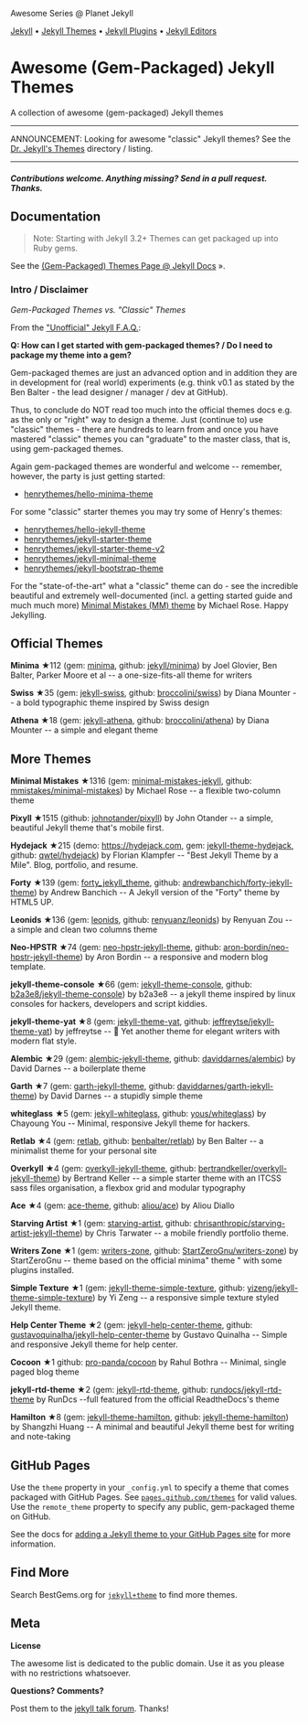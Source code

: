 Awesome Series @ Planet Jekyll

[Jekyll](https://github.com/planetjekyll/awesome-jekyll) •
[Jekyll Themes](https://github.com/planetjekyll/awesome-jekyll-themes) •
[Jekyll Plugins](https://github.com/planetjekyll/awesome-jekyll-plugins) •
[Jekyll Editors](https://github.com/planetjekyll/awesome-jekyll-editors)



# Awesome (Gem-Packaged) Jekyll Themes

A collection of awesome (gem-packaged) Jekyll themes

---

ANNOUNCEMENT: Looking for awesome "classic" Jekyll themes? See the [Dr. Jekyll's Themes](https://drjekyllthemes.github.io)
directory / listing.

---


#### _Contributions welcome. Anything missing? Send in a pull request. Thanks._


## Documentation

> Note: Starting with Jekyll 3.2+ Themes can get packaged up into Ruby gems.

See the [(Gem-Packaged) Themes Page @ Jekyll Docs](http://jekyllrb.com/docs/themes) ».


### Intro / Disclaimer

_Gem-Packaged Themes vs. "Classic" Themes_

From the ["Unofficial" Jekyll F.A.Q.](https://github.com/planetjekyll/quickrefs/blob/master/FAQ.md):

**Q: How can I get started with gem-packaged themes? / Do I need to package my theme into a gem?**

Gem-packaged themes are just an advanced option and in addition they are in development
for (real world) experiments (e.g. think v0.1 as stated by the Ben Balter - the lead designer / manager / dev at GitHub).

Thus, to conclude do NOT read too much into the official themes docs e.g. as the only or "right" way to design a theme.
Just (continue to) use "classic" themes - there are hundreds to learn from and once you have mastered "classic" themes
you can "graduate" to the master class, that is, using gem-packaged themes.

Again gem-packaged themes are wonderful and welcome -- remember, however, the party is just getting started:

- [henrythemes/hello-minima-theme](https://github.com/henrythemes/hello-minima-theme)

For some "classic" starter themes you may try some of Henry's themes:

- [henrythemes/hello-jekyll-theme](https://github.com/henrythemes/hello-jekyll-theme)
- [henrythemes/jekyll-starter-theme](https://github.com/henrythemes/jekyll-starter-theme)
- [henrythemes/jekyll-starter-theme-v2](https://github.com/henrythemes/jekyll-starter-theme-v2)
- [henrythemes/jekyll-minimal-theme](https://github.com/henrythemes/jekyll-minimal-theme)
- [henrythemes/jekyll-bootstrap-theme](https://github.com/henrythemes/jekyll-bootstrap-theme)

For the "state-of-the-art" what a "classic" theme can do - see the incredible beautiful and
extremely well-documented (incl. a getting started guide and much much more) [Minimal Mistakes (MM) theme](https://github.com/mmistakes/minimal-mistakes) by Michael Rose. Happy Jekylling.


## Official Themes

**Minima** ★112
(gem: [minima](https://rubygems.org/gems/minima),
 github: [jekyll/minima](https://github.com/jekyll/minima))
 by Joel Glovier, Ben Balter, Parker Moore et al -- a one-size-fits-all theme for writers

**Swiss** ★35
(gem: [jekyll-swiss](https://rubygems.org/gems/jekyll-swiss),
 github: [broccolini/swiss](https://github.com/broccolini/swiss))
 by Diana Mounter -- a bold typographic theme inspired by Swiss design

 **Athena** ★18
(gem: [jekyll-athena](https://rubygems.org/gems/jekyll-athena),
 github: [broccolini/athena](https://github.com/broccolini/athena))
 by Diana Mounter -- a simple and elegant theme


## More Themes

**Minimal Mistakes** ★1316 (gem: [minimal-mistakes-jekyll](https://rubygems.org/gems/minimal-mistakes-jekyll), github: [mmistakes/minimal-mistakes](https://github.com/mmistakes/minimal-mistakes)) by Michael Rose -- a flexible two-column theme

**Pixyll** ★1515 (github: [johnotander/pixyll](https://github.com/johnotander/pixyll)) by John Otander -- a simple, beautiful Jekyll theme that's mobile first.

**Hydejack** ★215 (demo: <https://hydejack.com>, gem: [jekyll-theme-hydejack](https://rubygems.org/gems/jekyll-theme-hydejack), github: [qwtel/hydejack](https://github.com/qwtel/hydejack)) by Florian Klampfer -- "Best Jekyll Theme by a Mile". Blog, portfolio, and resume.

**Forty** ★139 (gem: [forty_jekyll_theme](https://rubygems.org/gems/forty_jekyll_theme), github: [andrewbanchich/forty-jekyll-theme](https://github.com/andrewbanchich/forty-jekyll-theme)) by Andrew Banchich -- A Jekyll version of the "Forty" theme by HTML5 UP.

**Leonids** ★136 (gem: [leonids](https://rubygems.org/gems/leonids), github: [renyuanz/leonids](https://github.com/renyuanz/leonids)) by Renyuan Zou --  a simple and clean two columns theme

**Neo-HPSTR** ★74 (gem: [neo-hpstr-jekyll-theme](https://rubygems.org/gems/neo-hpstr-jekyll-theme), github: [aron-bordin/neo-hpstr-jekyll-theme](https://github.com/aron-bordin/neo-hpstr-jekyll-theme)) by Aron Bordin --  a responsive and modern blog template.

**jekyll-theme-console** ★66 (gem: [jekyll-theme-console](https://rubygems.org/gems/jekyll-theme-console), github: [b2a3e8/jekyll-theme-console](https://github.com/b2a3e8/jekyll-theme-console)) by b2a3e8 --  a jekyll theme inspired by linux consoles for hackers, developers and script kiddies.

**jekyll-theme-yat** ★8 (gem: [jekyll-theme-yat](https://rubygems.org/gems/jekyll-theme-yat), github: [jeffreytse/jekyll-theme-yat](https://github.com/jeffreytse/jekyll-theme-yat)) by jeffreytse -- 🎨 Yet another theme for elegant writers with modern flat style.

**Alembic** ★29 (gem: [alembic-jekyll-theme](https://rubygems.org/gems/alembic-jekyll-theme), github: [daviddarnes/alembic](https://github.com/daviddarnes/alembic)) by David Darnes -- a boilerplate theme

**Garth** ★7 (gem: [garth-jekyll-theme](https://rubygems.org/gems/garth-jekyll-theme), github: [daviddarnes/garth-jekyll-theme](https://github.com/daviddarnes/garth-jekyll-theme)) by David Darnes -- a stupidly simple theme

**whiteglass** ★5 (gem: [jekyll-whiteglass](https://rubygems.org/gems/jekyll-whiteglass), github: [yous/whiteglass](https://github.com/yous/whiteglass)) by Chayoung You -- Minimal, responsive Jekyll theme for hackers.

**Retlab** ★4 (gem: [retlab](https://rubygems.org/gems/retlab), github: [benbalter/retlab](https://github.com/benbalter/retlab)) by Ben Balter -- a minimalist theme for your personal site

**Overkyll** ★4 (gem: [overkyll-jekyll-theme](https://rubygems.org/gems/overkyll-jekyll-theme), github: [bertrandkeller/overkyll-jekyll-theme](https://github.com/bertrandkeller/overkyll-jekyll-theme)) by Bertrand Keller --
a simple starter theme with an ITCSS sass files organisation, a flexbox grid and modular typography

**Ace** ★4 (gem: [ace-theme](https://rubygems.org/gems/ace-theme), github: [aliou/ace](https://github.com/aliou/ace)) by Aliou Diallo

**Starving Artist** ★1 (gem: [starving-artist](https://rubygems.org/gems/starving-artist-jekyll-theme), github: [chrisanthropic/starving-artist-jekyll-theme](https://github.com/chrisanthropic/starving-artist-jekyll-theme)) by Chris Tarwater -- a mobile friendly portfolio theme.

**Writers Zone** ★1 (gem: [writers-zone](https://rubygems.org/gems/writers-zone), github: [StartZeroGnu/writers-zone](https://github.com/StartZeroGnu/writers-zone)) by StartZeroGnu -- theme based on the official minima" theme " with some plugins installed.

**Simple Texture** ★1 (gem: [jekyll-theme-simple-texture](https://rubygems.org/gems/jekyll-theme-simple-texture), github: [yizeng/jekyll-theme-simple-texture](https://github.com/yizeng/jekyll-theme-simple-texture)) by Yi Zeng -- a responsive simple texture styled Jekyll theme.

**Help Center Theme** ★2 (gem: [jekyll-help-center-theme](https://rubygems.org/gems/jekyll-help-center-theme), github: [gustavoquinalha/jekyll-help-center-theme](https://github.com/gustavoquinalha/jekyll-help-center-theme) by Gustavo Quinalha -- Simple and responsive Jekyll theme for help center.

**Cocoon** ★1 github: [pro-panda/cocoon](https://github.com/pro-panda/cocoon) by Rahul Bothra -- Minimal, single paged blog theme

**jekyll-rtd-theme** ★2 (gem: [jekyll-rtd-theme](https://rubygems.org/gems/jekyll-rtd-theme), github: [rundocs/jekyll-rtd-theme](https://github.com/rundocs/jekyll-rtd-theme) by RunDcs --full featured from the official ReadtheDocs's  theme

**Hamilton** ★8 (gem: [jekyll-theme-hamilton](https://rubygems.org/gems/jekyll-theme-hamilton), github: [jekyll-theme-hamilton](https://github.com/ngzhio/jekyll-theme-hamilton)) by Shangzhi Huang -- A minimal and beautiful Jekyll theme best for writing and note-taking

## GitHub Pages

Use the `theme` property in your `_config.yml` to specify a theme that comes packaged with GitHub Pages. See [`pages.github.com/themes`](https://pages.github.com/themes) for valid values. Use the `remote_theme` property to specify any public, gem-packaged theme on GitHub.

See the docs for [adding a Jekyll theme to your GitHub Pages site](https://help.github.com/articles/adding-a-jekyll-theme-to-your-github-pages-site) for more information.


## Find More

Search BestGems.org for [`jekyll+theme`](http://bestgems.org/search?q=jekyll+theme) to find more themes.


## Meta

**License**

The awesome list is dedicated to the public domain. Use it as you please with no restrictions whatsoever.

**Questions? Comments?**

Post them to the [jekyll talk forum](http://talk.jekyllrb.com). Thanks!
